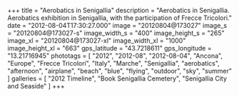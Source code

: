 +++
title = "Aerobatics in Senigallia"
description = "Aerobatics in Senigallia. Aerobatics exhibition in Senigallia, with the participation of Frecce Tricolori."
date = "2012-08-04T17:30:27.000"
image = "20120804@173027"
image_s = "20120804@173027-s"
image_width_s = "400"
image_height_s = "265"
image_xl = "20120804@173027-xl"
image_width_xl = "1000"
image_height_xl = "663"
gps_latitude = "43.7218611"
gps_longitude = "13.21716945"
phototags = [ "2012", "2012-08", "2012-08-04", "Ancona", "Europe", "Frecce Tricolori", "Italy", "Marche", "Senigallia", "aerobatics", "afternoon", "airplane", "beach", "blue", "flying", "outdoor", "sky", "summer" ]
galleries = [ "2012 Timeline", "Book Senigallia Cemetery", "Senigallia City and Seaside" ]
+++
